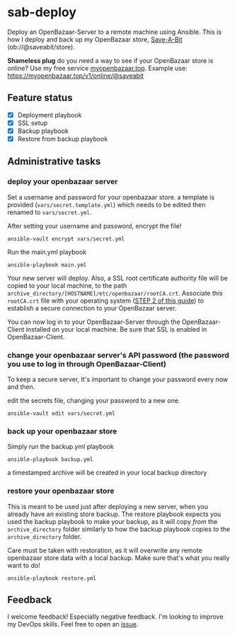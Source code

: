 # sab-deploy


Deploy an OpenBazaar-Server to a remote machine using Ansible. This is how I deploy and back up my OpenBazaar store, [Save-A-Bit](ob://@saveabit/store) (ob://@saveabit/store).

**Shameless plug** do you need a way to see if your OpenBazaar store is online? Use my free service [myopenbazaar.top](https://myopenbazaar.top/). Example use: https://myopenbazaar.top/v1/online/@saveabit

## Feature status

* [x] Deployment playbook
* [x] SSL setup
* [x] Backup playbook
* [x] Restore from backup playbook

## Administrative tasks

### deploy your openbazaar server

Set a username and password for your openbazaar store. a template is provided (`vars/secret.template.yml`) which needs to be edited then renamed to `vars/secret.yml`.

After setting your username and password, encrypt the file!

    ansible-vault encrypt vars/secret.yml

Run the main.yml playbook

    ansible-playbook main.yml

Your new server will deploy. Also, a SSL root certificate authority file will be copied to your local machine, to the path `archive_directory/[HOSTNAME]/etc/openbazaar/rootCA.crt`. Associate this `rootCA.crt` file with your operating system ([STEP 2 of this guide](https://slack-files.com/T02FPGBKB-F0XK9ND2Q-fc5e6500a3)) to establish a secure connection to your OpenBazaar server.

You can now log in to your OpenBazaar-Server through the OpenBazaar-Client installed on your local machine. Be sure that SSL is enabled in OpenBazaar-Client.

### change your openbazaar server's API password (the password you use to log in through OpenBazaar-Client)

To keep a secure server, It's important to change your password every now and then.

edit the secrets file, changing your password to a new one.

    ansible-vault edit vars/secret.yml


### back up your openbazaar store

Simply run the backup.yml playbook

    ansible-playbook backup.yml

a timestamped archive will be created in your local backup directory


### restore your openbazaar store

This is meant to be used just after deploying a new server, when you already have an existing store backup. The restore playbook expects you used the backup playbook to make your backup, as it will copy *from* the `archive_directory` folder similarly to how the backup playbook copies *to* the `archive_directory` folder.

Care must be taken with restoration, as it will overwrite any remote openbazaar store data with a local backup. Make sure that's what you really want to do!

    ansible-playbook restore.yml


## Feedback

I welcome feedback! Especially negative feedback. I'm looking to improve my DevOps skills. Feel free to open an [issue](https://github.com/insanity54/sab-deploy/issues).
